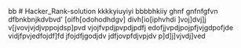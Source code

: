 bb # Hacker_Rank-solution
kkkkyiuyiyi
bbbbhkiiy
ghnf
gnfnfgfvn
dfbnkbnjkdvbvd'
[oifh[odohodhdgv]
divh[io[iphvhdi
]voj]dvj]j
v[jvovjvjdjvppojdsp]pvd
vjojfvpdjpvpdjpdfj
edofjjvpdjpojpfjvjgdpofjde
vidjfpvjedfojdf]fd
jfojdfjgodjdv
jdfjovpfdjvpjdv
p]d]j]vjvdj]ved
